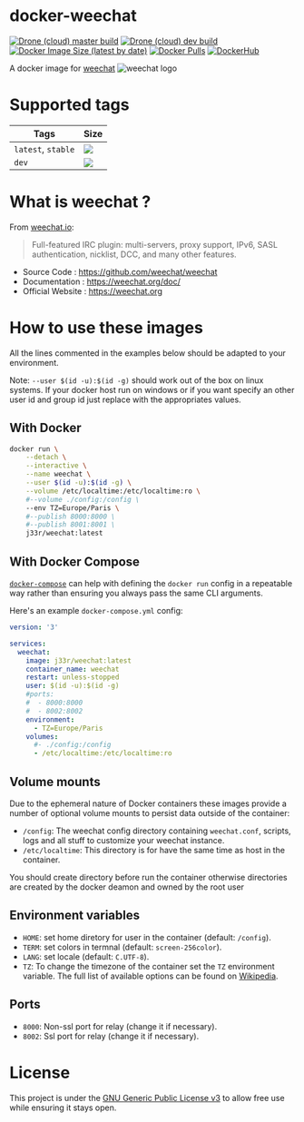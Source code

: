 # docker-weechat

[![Drone (cloud) master build](https://img.shields.io/drone/build/jee-r/docker-weechat/master?label=master%20build&style=flat-square)](https://cloud.drone.io/jee-r/docker-weechat)
[![Drone (cloud) dev build](https://img.shields.io/drone/build/jee-r/docker-weechat/dev?label=dev%20build&style=flat-square)](https://cloud.drone.io/jee-r/docker-weechat)
[![Docker Image Size (latest by date)](https://img.shields.io/docker/image-size/j33r/weechat?style=flat-square)](https://microbadger.com/images/j33r/weechat)
[![Docker Pulls](https://img.shields.io/docker/pulls/j33r/weechat?style=flat-square)](https://hub.docker.com/r/j33r/weechat)
[![DockerHub](https://img.shields.io/badge/Dockerhub-j33r/weechat-%232496ED?logo=docker&style=flat-square)](https://hub.docker.com/r/j33r/weechat)

A docker image for [weechat](https://weechat.org) ![weechat logo](https://weechat.org/media/images/favicon.png)

# Supported tags

| Tags | Size |
|-|-|
| `latest`, `stable` | ![](https://img.shields.io/docker/image-size/j33r/weechat/latest?style=flat-square) |
| `dev` | ![](https://img.shields.io/docker/image-size/j33r/weechat/dev?style=flat-square) |

# What is weechat ?

From [weechat.io](https://weechat.org):

> Full-featured IRC plugin: multi-servers, proxy support, IPv6, SASL authentication, nicklist, DCC, and many other features. 

- Source Code : https://github.com/weechat/weechat
- Documentation : https://weechat.org/doc/
- Official Website : https://weechat.org

# How to use these images

All the lines commented in the examples below should be adapted to your environment. 

Note: `--user $(id -u):$(id -g)` should work out of the box on linux systems. If your docker host run on windows or if you want specify an other user id and group id just replace with the appropriates values.

## With Docker

```bash
docker run \
    --detach \
    --interactive \
    --name weechat \
    --user $(id -u):$(id -g) \
    --volume /etc/localtime:/etc/localtime:ro \
    #--volume ./config:/config \
    --env TZ=Europe/Paris \
    #--publish 8000:8000 \
    #--publish 8001:8001 \
    j33r/weechat:latest
```

## With Docker Compose

[`docker-compose`](https://docs.docker.com/compose/) can help with defining the `docker run` config in a repeatable way rather than ensuring you always pass the same CLI arguments.

Here's an example `docker-compose.yml` config:

```yaml
version: '3'

services:
  weechat:
    image: j33r/weechat:latest
    container_name: weechat
    restart: unless-stopped
    user: $(id -u):$(id -g)
    #ports:
    #  - 8000:8000
    #  - 8002:8002
    environment:
      - TZ=Europe/Paris
    volumes:
      #- ./config:/config
      - /etc/localtime:/etc/localtime:ro
```

## Volume mounts

Due to the ephemeral nature of Docker containers these images provide a number of optional volume mounts to persist data outside of the container:

- `/config`: The weechat config directory containing `weechat.conf`, scripts, logs and all stuff to customize your weechat instance.
- `/etc/localtime`: This directory is for have the same time as host in the container.

You should create directory before run the container otherwise directories are created by the docker deamon and owned by the root user

## Environment variables

- `HOME`: set home diretory for user in the container (default: `/config`).
- `TERM`: set colors in termnal (default: `screen-256color`).
- `LANG`: set locale (default: `C.UTF-8`).
- `TZ`: To change the timezone of the container set the `TZ` environment variable. The full list of available options can be found on [Wikipedia](https://en.wikipedia.org/wiki/List_of_tz_database_time_zones).

## Ports

- `8000`: Non-ssl port for relay (change it if necessary).
- `8002`: Ssl port for relay (change it if necessary).

# License

This project is under the [GNU Generic Public License v3](/LICENSE) to allow free use while ensuring it stays open.
